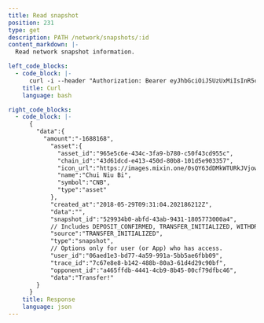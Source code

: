 ```yaml
---
title: Read snapshot
position: 231
type: get
description: PATH /network/snapshots/:id
content_markdown: |-
  Read network snapshot information.

left_code_blocks:
  - code_block: |-
      curl -i --header "Authorization: Bearer eyJhbGciOiJSUzUxMiIsInR5cCI6IkpXVCJ9.eyJleHAiOjE1Mjc0OTA5MDgsImlhdCI6MTUyNzQ5MDg0OCwianRpIjoiNjNhOWY1NjUtZDA1Zi00NTJjLWFhY2QtY2IxOTUyMDk3YzY1Iiwic2lkIjoiYWM2ZDFmODYtYTY0Yi00NWRkLTllZmEtN2JmMGVjZjI2MDU2Iiwic2lnIjoiZjYyMDU4ZjY2MDRhZTllMjlmZDZiZDExNmM3OGQwZDBhNDVmYzYwZTMwOWY1MWZhYzk3NWY3YzQ4ZjMzNTAzNiIsInVpZCI6IjMxYjFhMTdjLWFiMzgtNGFhNC05YmM5LWY0NjQyNzEyODExMyJ9.ZGOEeOjZ_70YU-VDcZ6e3h_u8q4rBfeMYaTpXGh1VPO3hyfeVHsK4UZpbevta9Z8N9rp3BCL-Mwu1KswhzIM7Wc4gfN7p9sSn5Ik0lI-SsvOlsplgbVrgzk8AE14lXxtOZ_cvbLj6_stOUJq2OQ16wEI7TNBQu6AK0MqxHYSzSU" --header "Content-Type: application/json" --header "Content-length: 0" "https://api.mixin.one/network/snapshots/8f5b244e-cf86-4374-8eaa-c551fd70cd83"
    title: Curl
    language: bash

right_code_blocks:
  - code_block: |-
      {  
        "data":{  
          "amount":"-1688168",
            "asset":{
              "asset_id":"965e5c6e-434c-3fa9-b780-c50f43cd955c",
              "chain_id":"43d61dcd-e413-450d-80b8-101d5e903357",
              "icon_url":"https://images.mixin.one/0sQY63dDMkWTURkJVjowWY6Le4ICjAFuu3ANVyZA4uI3UdkbuOT5fjJUT82ArNYmZvVcxDXyNjxoOv0TAYbQTNKS=s128",
              "name":"Chui Niu Bi",
              "symbol":"CNB",
              "type":"asset"
            },
            "created_at":"2018-05-29T09:31:04.202186212Z",
            "data":"",
            "snapshot_id":"529934b0-abfd-43ab-9431-1805773000a4",
            // Includes DEPOSIT_CONFIRMED, TRANSFER_INITIALIZED, WITHDRAWAL_INITIALIZED, WITHDRAWAL_FEE_CHARGED, WITHDRAWAL_FAILED 
            "source":"TRANSFER_INITIALIZED",
            "type":"snapshot",
            // Options only for user (or App) who has access.
            "user_id":"06aed1e3-bd77-4a59-991a-5bb5ae6fbb09",
            "trace_id":"7c67e8e8-b142-488b-80a3-61d4d29c90bf",
            "opponent_id":"a465ffdb-4441-4cb9-8b45-00cf79dfbc46",
            "data":"Transfer!"
        }
      }
    title: Response
    language: json
---
```

